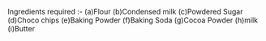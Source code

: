 Ingredients required :-
(a)Flour
(b)Condensed milk
(c)Powdered Sugar
(d)Choco chips
(e)Baking Powder
(f)Baking Soda
(g)Cocoa Powder
(h)milk
(i)Butter